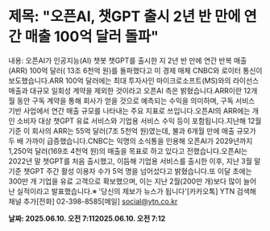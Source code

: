 # **제목: "오픈AI, 챗GPT 출시 2년 반 만에 연간 매출 100억 달러 돌파"**

  내용: 오픈AI가 인공지능(AI) 챗봇 챗GPT를 출시한 지 2년 반 만에 연간 반복 매출(ARR) 100억 달러( 13조 6천억 원)를 돌파했다고 미 경제 매체 CNBC와 로이터 통신이 보도했습니다.ARR 100억 달러에는 최대 투자사인 마이크로소프트(MS)와의 라이선스 매출과 대규모 일회성 계약을 제외한 것이라고 오픈AI 측은 밝혔습니다.ARR이란 12개월 동안 구독 계약을 통해 회사가 얻을 것으로 예측되는 수익을 의미하며, 구독 서비스 기반 사업에서 연간 매출 규모를 나타내는 주요 지표로 쓰입니다.오픈AI의 ARR에는 개인 소비자 대상 챗GPT 유료 서비스와 기업용 서비스 수익 등이 포함됩니다.지난해 12월 기준 이 회사의 ARR는 55억 달러(7조 5천억 원)였는데, 불과 6개월 만에 매출 규모가 두 배 가까이 급증했습니다.CNBC는 익명의 소식통을 인용해 오픈AI가 2029년까지 1,250억 달러(169조 4천억 원)의 매출을 목표로 하고 있다고 전했습니다.오픈AI는 2022년 말 챗GPT를 처음 출시했고, 이듬해 기업용 서비스를 출시한 이후, 지난 3월 말 기준 챗GPT 주간 활성 이용자 수가 5억 명을 넘어섰다고 밝혔습니다.또 이달 초에는 300만 개 기업을 유료 고객으로 확보했으며, 이는 지난 2월(200만 개)보다 많이 늘어난 실적이라고 발표했습니다.※ '당신의 제보가 뉴스가 됩니다'[카카오톡] YTN 검색해 채널 추가[전화] 02-398-8585[메일] social@ytn.co.kr

  **날짜: 2025.06.10. 오전 7:112025.06.10. 오전 7:12**